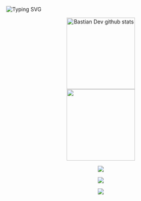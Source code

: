 ![Typing SVG](https://readme-typing-svg.herokuapp.com/?color=d6affa&size=35&center=true&vCenter=true&width=1000&lines=Hi,+I'm+Alexandra+💻💜;Software+Engineering+Student)

<div align="center">  
  <img width="60%" height="190px" src="https://github-readme-stats.vercel.app/api?username=alexvegasdev&show_icons=true&count_private=true&hide_border=true&title_color=d6affa&icon_color=d6affa&text_color=c9d1d9&bg_color=0d1117" alt="Bastian Dev github stats" /> 
  
  <img width="60%" height="190px" src="https://github-readme-stats.vercel.app/api/top-langs/?username=alexvegasdev&layout=compact&hide_border=true&title_color=d6affa&text_color=d6affa&bg_color=0d1117" />
</div> 

<p align="center">
  <a href="https://skillicons.dev">
    <img src="https://skillicons.dev/icons?i=html,css,php,laravel,mysql" />
  </a>
</p>
<p align="center">
  <a href="https://skillicons.dev">
    <img src="https://skillicons.dev/icons?i=git,github,vscode,visualstudio" />
  </a>
</p>
<p align="center">
  <a href="https://skillicons.dev">
    <img src="https://skillicons.dev/icons?i=photoshop,pr" />
  </a>
</p>


